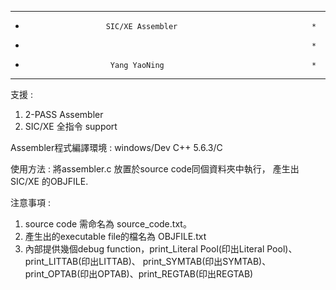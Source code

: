 ***********************************************************************
*                       SIC/XE Assembler                              *
*                                                                     *
*                        Yang YaoNing                                 *
***********************************************************************

支援 : 

1. 2-PASS Assembler
2. SIC/XE 全指令 support



Assembler程式編譯環境 :
windows/Dev C++ 5.6.3/C



使用方法 : 
將assembler.c 放置於source code同個資料夾中執行，
產生出SIC/XE 的OBJFILE.



注意事項 : 
1. source code 需命名為 source_code.txt。
2. 產生出的executable file的檔名為 OBJFILE.txt 
4. 內部提供幾個debug function，print_Literal Pool(印出Literal Pool)、print_LITTAB(印出LITTAB)、
    print_SYMTAB(印出SYMTAB)、print_OPTAB(印出OPTAB)、print_REGTAB(印出REGTAB)
    
    
    
